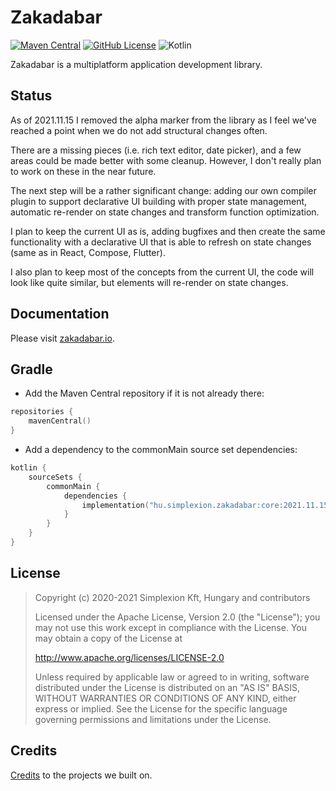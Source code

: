 # Zakadabar

[![Maven Central](https://img.shields.io/maven-central/v/hu.simplexion.zakadabar/core)](https://mvnrepository.com/artifact/hu.simplexion.zakadabar/core)
[![GitHub License](https://img.shields.io/badge/license-Apache%20License%202.0-blue.svg?style=flat)](http://www.apache.org/licenses/LICENSE-2.0)
![Kotlin](https://img.shields.io/github/languages/top/spxbhuhb/zakadabar-stack)

Zakadabar is a multiplatform application development library.

## Status

As of 2021.11.15 I removed the alpha marker from the library as I feel we've
reached a point when we do not add structural changes often.

There are a missing pieces (i.e. rich text editor, date picker), and a few areas
could be made better with some cleanup. However, I don't really plan to work 
on these in the near future.

The next step will be a rather significant change: adding our own compiler plugin
to support declarative UI building with proper state management, automatic re-render
on state changes and transform function optimization.

I plan to keep the current UI as is, adding bugfixes and then create the same
functionality with a declarative UI that is able to refresh on state changes
(same as in React, Compose, Flutter).

I also plan to keep most of the concepts from the current UI, the code
will look like quite similar, but elements will re-render on state changes.

## Documentation

Please visit [zakadabar.io](https://zakadabar.io).

## Gradle

* Add the Maven Central repository if it is not already there:
```kotlin
repositories {
    mavenCentral()
}
```

* Add a dependency to the commonMain source set dependencies:

```kotlin
kotlin {
    sourceSets {
        commonMain {
            dependencies {
                implementation("hu.simplexion.zakadabar:core:2021.11.15")
            }
        }
    }
}
```

## License

> Copyright (c) 2020-2021 Simplexion Kft, Hungary and contributors
>
> Licensed under the Apache License, Version 2.0 (the "License");
> you may not use this work except in compliance with the License.
> You may obtain a copy of the License at
>
>    http://www.apache.org/licenses/LICENSE-2.0
>
> Unless required by applicable law or agreed to in writing, software
> distributed under the License is distributed on an "AS IS" BASIS,
> WITHOUT WARRANTIES OR CONDITIONS OF ANY KIND, either express or implied.
> See the License for the specific language governing permissions and
> limitations under the License.

## Credits

[Credits](/doc/misc/Credits.md) to the projects we built on.
